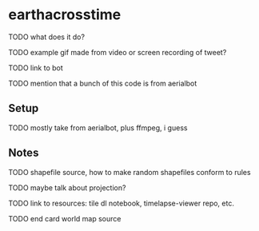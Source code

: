 # earthacrosstime

TODO what does it do?

TODO example gif made from video or screen recording of tweet?

TODO link to bot

TODO mention that a bunch of this code is from aerialbot

## Setup

TODO mostly take from aerialbot, plus ffmpeg, i guess


## Notes

TODO shapefile source, how to make random shapefiles conform to rules

TODO maybe talk about projection?

TODO link to resources: tile dl notebook, timelapse-viewer repo, etc.

TODO end card world map source
